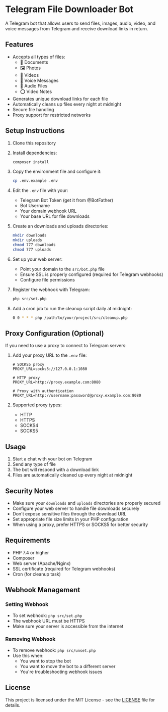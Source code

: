 # Telegram File Downloader Bot

A Telegram bot that allows users to send files, images, audio, video, and voice messages from Telegram and receive download links in return.

## Features

- Accepts all types of files:
  - 📄 Documents
  - 🖼 Photos
  - 🎥 Videos
  - 🎤 Voice Messages
  - 🎵 Audio Files
  - ⭕ Video Notes
- Generates unique download links for each file
- Automatically cleans up files every night at midnight
- Secure file handling
- Proxy support for restricted networks

## Setup Instructions

1. Clone this repository
2. Install dependencies:
   ```bash
   composer install
   ```

3. Copy the environment file and configure it:
   ```bash
   cp .env.example .env
   ```

4. Edit the `.env` file with your:
   - Telegram Bot Token (get it from @BotFather)
   - Bot Username
   - Your domain webhook URL
   - Your base URL for file downloads

5. Create an downloads and uploads directories:
   ```bash
   mkdir downloads
   mkdir uploads
   chmod 777 downloads
   chmod 777 uploads
   ```

6. Set up your web server:
   - Point your domain to the `src/bot.php` file
   - Ensure SSL is properly configured (required for Telegram webhooks)
   - Configure file permissions

7. Register the webhook with Telegram:
   ```bash
   php src/set.php
   ```

8. Add a cron job to run the cleanup script daily at midnight:
   ```bash
   0 0 * * * php /path/to/your/project/src/cleanup.php
   ```

## Proxy Configuration (Optional)

If you need to use a proxy to connect to Telegram servers:

1. Add your proxy URL to the `.env` file:
   ```env
   # SOCKS5 proxy
   PROXY_URL=socks5://127.0.0.1:1080

   # HTTP proxy
   PROXY_URL=http://proxy.example.com:8080

   # Proxy with authentication
   PROXY_URL=http://username:password@proxy.example.com:8080
   ```

2. Supported proxy types:
   - HTTP
   - HTTPS
   - SOCKS4
   - SOCKS5

## Usage

1. Start a chat with your bot on Telegram
2. Send any type of file
3. The bot will respond with a download link
4. Files are automatically cleaned up every night at midnight

## Security Notes

- Make sure your `downloads` and `uploads` directories are properly secured
- Configure your web server to handle file downloads securely
- Don't expose sensitive files through the download URL
- Set appropriate file size limits in your PHP configuration
- When using a proxy, prefer HTTPS or SOCKS5 for better security

## Requirements

- PHP 7.4 or higher
- Composer
- Web server (Apache/Nginx)
- SSL certificate (required for Telegram webhooks)
- Cron (for cleanup task)

## Webhook Management

### Setting Webhook
- To set webhook: `php src/set.php`
- The webhook URL must be HTTPS
- Make sure your server is accessible from the internet

### Removing Webhook
- To remove webhook: `php src/unset.php`
- Use this when:
  - You want to stop the bot
  - You want to move the bot to a different server
  - You're troubleshooting webhook issues

## License

This project is licensed under the MIT License - see the [LICENSE](LICENSE) file for details.